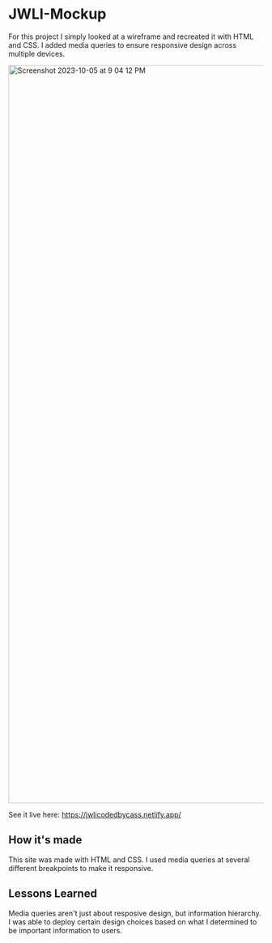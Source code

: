 # JWLI-Mockup
For this project I simply looked at a wireframe and recreated it with HTML and CSS. I added media queries to ensure responsive design across multiple devices.

<img width="1459" alt="Screenshot 2023-10-05 at 9 04 12 PM" src="https://github.com/codedbycass/JWLI-Mockup/assets/122684139/3491f836-2915-4ab5-be9c-2dfda332952f">

See it live here: https://jwlicodedbycass.netlify.app/

## How it's made
This site was made with HTML and CSS. I used media queries at several different breakpoints to make it responsive.

## Lessons Learned
Media queries aren't just about resposive design, but information hierarchy. I was able to deploy certain design choices based on what I determined to be important information to users.
